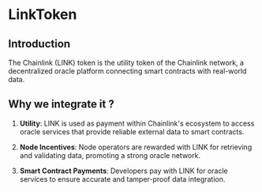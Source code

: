 <!-- Use the "Markdown Preview" for better readability -->

# LinkToken 

## Introduction
The Chainlink (LINK) token is the utility token of the Chainlink network, a decentralized oracle platform connecting smart contracts with real-world data.

## Why we integrate it ?

1.  **Utility**: LINK is used as payment within Chainlink's ecosystem to access oracle services that provide reliable external data to smart contracts.
    
2.  **Node Incentives**: Node operators are rewarded with LINK for retrieving and validating data, promoting a strong oracle network.
    
3.  **Smart Contract Payments**: Developers pay with LINK for oracle services to ensure accurate and tamper-proof data integration.

